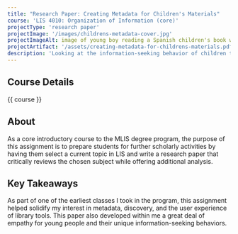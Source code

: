 ```yaml
---
title: "Research Paper: Creating Metadata for Children's Materials"
course: 'LIS 4010: Organization of Information (core)'
projectType: 'research paper'
projectImage: '/images/childrens-metadata-cover.jpg'
projectImageAlt: image of young boy reading a Spanish children's book while sitting on a bed
projectArtifact: '/assets/creating-metadata-for-childrens-materials.pdf'
description: 'Looking at the information-seeking behavior of children through surveying scholarly literature and analyzing material description examples'
---
```


## Course Details

{{ course }}

## About

As a core introductory course to the MLIS degree program, the purpose of this assignment is to prepare students for further scholarly activities by having them select a current topic in LIS and write a research paper that critically reviews the chosen subject while offering additional analysis.

## Key Takeaways

As part of one of the earliest classes I took in the program, this assignment helped solidify my interest in metadata, discovery, and the user experience of library tools. This paper also developed within me a great deal of empathy for young people and their unique information-seeking behaviors.
